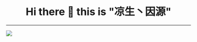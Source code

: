 <h1 align="center"> Hi there 👋 this is "凉生丶因源" </h1>

<hr />

<img align="center" src="https://github-readme-stats.vercel.app/api?username=liangsheng8708&show_icons=true&include_all_commits=true&theme=tokyonight" />
<!--
**liangsheng8708/liangsheng8708** is a ✨ _special_ ✨ repository because its `README.md` (this file) appears on your GitHub profile.
Here are some ideas to get you started:

- 🔭 I’m currently working on ...
- 🌱 I’m currently learning ...
- 👯 I’m looking to collaborate on ...
- 🤔 I’m looking for help with ...
- 💬 Ask me about ...
- 📫 How to reach me: ...
- 😄 Pronouns: ...
- ⚡ Fun fact: ...
-->
